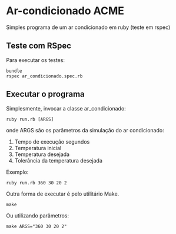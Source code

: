 Ar-condicionado ACME
====================

Simples programa de um ar condicionado em ruby (teste em rspec)

Teste com RSpec
---------------

Para executar os testes:

    bundle
    rspec ar_condicionado.spec.rb

Executar o programa
-------------------

Simplesmente, invocar a classe ar_condicionado:

    ruby run.rb [ARGS]
  
onde ARGS são os parâmetros da simulação do ar condicionado:

1.   Tempo de execução segundos
2.   Temperatura inicial
3.   Temperatura desejada
4.   Tolerância da temperatura desejada

Exemplo:

    ruby run.rb 360 30 20 2

Outra forma de executar é pelo utilitário Make.

    make

Ou utilizando parâmetros:

    make ARGS="360 30 20 2"